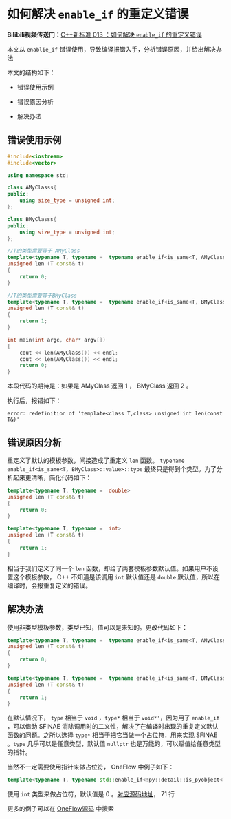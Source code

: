 # 如何解决 `enable_if` 的重定义错误
**Bilibili视频传送门：**[C++新标准 013 ：如何解决 `enable_if` 的重定义错误](https://www.bilibili.com/video/BV1yR4y1w7Tg?spm_id_from=333.999.0.0&vd_source=edaae2ad9a800ae9096799678a23543e)

本文从 `enablie_if` 错误使用，导致编译报错入手，分析错误原因，并给出解决办法

本文的结构如下：

- 错误使用示例

- 错误原因分析

- 解决办法


## 错误使用示例

```c++
#include<iostream>
#include<vector>

using namespace std;

class AMyClasss{
public:
    using size_type = unsigned int;
};

class BMyClasss{
public:
    using size_type = unsigned int;
};

//T的类型需要等于 AMyClass
template<typename T, typename =  typename enable_if<is_same<T, AMyClass>::value>::type>
unsigned len (T const& t)
{
    return 0;
}

//T的类型需要等于BMyClass
template<typename T, typename =  typename enable_if<is_same<T, BMyClass>::value>::type>
unsigned len (T const& t)
{
    return 1;
}

int main(int argc, char* argv[])
{
    cout << len(AMyClass()) << endl;
    cout << len(AMyClass()) << endl;
    return 0;
}
```

本段代码的期待是：如果是 AMyClass 返回 1 ， BMyClass 返回 2 。

执行后，报错如下：

 `error: redefinition of 'template<class T,class> unsigned int len(const T&)'`



## 错误原因分析

重定义了默认的模板参数，间接造成了重定义 `len` 函数。 `typename enable_if<is_same<T, BMyClass>::value>::type` 最终只是得到个类型。为了分析起来更清晰，简化代码如下：

```c++
template<typename T, typename =  double>
unsigned len (T const& t)
{
    return 0;
}

template<typename T, typename =  int>
unsigned len (T const& t)
{
    return 1;
}
```

相当于我们定义了同一个 `len` 函数，却给了两套模板参数默认值。如果用户不设置这个模板参数， C++ 不知道是该调用 `int` 默认值还是 `double` 默认值，所以在编译时，会报重复定义的错误。


## 解决办法

使用非类型模板参数，类型已知，值可以是未知的。更改代码如下：

```c++
template<typename T, typename =  typename enable_if<is_same<T, AMyClass>::value>::type* = nullptr>
unsigned len (T const& t)
{
    return 0;
}

template<typename T, typename =  typename enable_if<is_same<T, BMyClass>::value>::type* = nullptr>
unsigned len (T const& t)
{
    return 1;
}
```

在默认情况下， `type` 相当于 `void` ，`type*` 相当于 `void*'`，因为用了 `enable_if` ，可以借助 SFINAE 消除调用时的二义性，解决了在编译时出现的重复定义默认函数的问题。之所以选择 `type*`   相当于把它当做一个占位符，用来实现 SFINAE 。`type` 几乎可以是任意类型，默认值 `nullptr` 也是万能的，可以赋值给任意类型的指针。

当然不一定需要使用指针来做占位符， OneFlow 中例子如下：

```c++
template<typename T, typename std::enable_if<!py::detail::is_pyobject<T>::value, int>::type = 0>
```

  使用 `int` 类型来做占位符，默认值是 0 。[对应源码地址](https://github.com/Oneflow-Inc/oneflow/blob/master/oneflow/api/python/functional/python_arg.h)， 71 行

更多的例子可以在 [OneFlow源码](https://github.com/Oneflow-Inc/oneflow/blob/master/oneflow/api/python/functional) 中搜索